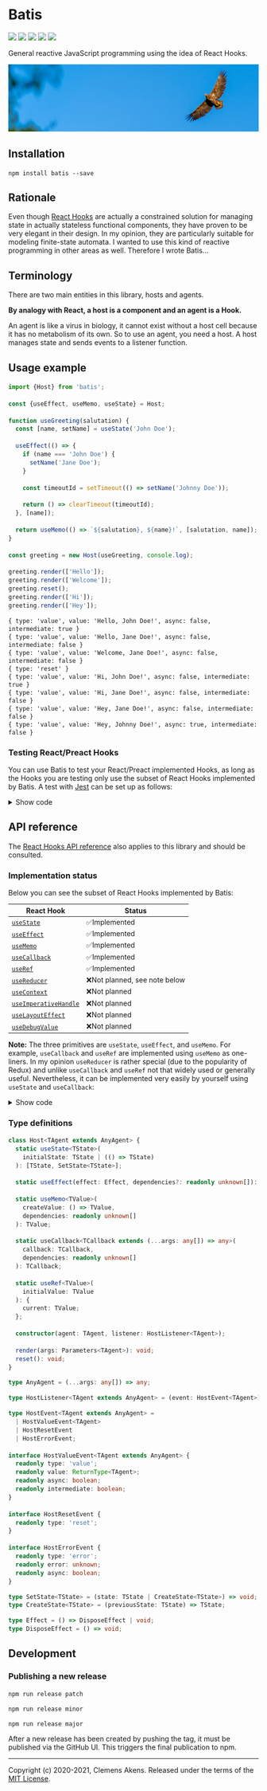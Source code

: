 # Batis

[![][ci-badge]][ci-link] [![][version-badge]][version-link]
[![][license-badge]][license-link] [![][types-badge]][types-link]
[![][size-badge]][size-link]

[ci-badge]: https://github.com/clebert/batis/workflows/CI/badge.svg
[ci-link]: https://github.com/clebert/batis
[version-badge]: https://badgen.net/npm/v/batis
[version-link]: https://www.npmjs.com/package/batis
[license-badge]: https://badgen.net/npm/license/batis
[license-link]: https://github.com/clebert/batis/blob/master/LICENSE
[types-badge]: https://badgen.net/npm/types/batis
[types-link]: https://github.com/clebert/batis
[size-badge]: https://badgen.net/bundlephobia/minzip/batis
[size-link]: https://bundlephobia.com/result?p=batis

General reactive JavaScript programming using the idea of React Hooks.

<img src="./eagle.jpg"/>

## Installation

```
npm install batis --save
```

## Rationale

Even though [React Hooks](https://reactjs.org/docs/hooks-intro.html) are
actually a constrained solution for managing state in actually stateless
functional components, they have proven to be very elegant in their design. In
my opinion, they are particularly suitable for modeling finite-state automata. I
wanted to use this kind of reactive programming in other areas as well.
Therefore I wrote Batis...

## Terminology

There are two main entities in this library, hosts and agents.

**By analogy with React, a host is a component and an agent is a Hook.**

An agent is like a virus in biology, it cannot exist without a host cell because
it has no metabolism of its own. So to use an agent, you need a host. A host
manages state and sends events to a listener function.

## Usage example

```js
import {Host} from 'batis';

const {useEffect, useMemo, useState} = Host;

function useGreeting(salutation) {
  const [name, setName] = useState('John Doe');

  useEffect(() => {
    if (name === 'John Doe') {
      setName('Jane Doe');
    }

    const timeoutId = setTimeout(() => setName('Johnny Doe'));

    return () => clearTimeout(timeoutId);
  }, [name]);

  return useMemo(() => `${salutation}, ${name}!`, [salutation, name]);
}

const greeting = new Host(useGreeting, console.log);

greeting.render(['Hello']);
greeting.render(['Welcome']);
greeting.reset();
greeting.render(['Hi']);
greeting.render(['Hey']);
```

```
{ type: 'value', value: 'Hello, John Doe!', async: false, intermediate: true }
{ type: 'value', value: 'Hello, Jane Doe!', async: false, intermediate: false }
{ type: 'value', value: 'Welcome, Jane Doe!', async: false, intermediate: false }
{ type: 'reset' }
{ type: 'value', value: 'Hi, John Doe!', async: false, intermediate: true }
{ type: 'value', value: 'Hi, Jane Doe!', async: false, intermediate: false }
{ type: 'value', value: 'Hey, Jane Doe!', async: false, intermediate: false }
{ type: 'value', value: 'Hey, Johnny Doe!', async: true, intermediate: false }
```

### Testing React/Preact Hooks

You can use Batis to test your React/Preact implemented Hooks, as long as the
Hooks you are testing only use the subset of React Hooks implemented by Batis. A
test with [Jest](https://jestjs.io) can be set up as follows:

<details>
  <summary>Show code</summary>

```js
import {Host} from 'batis';
```

```js
import * as React from 'react';

jest.mock('react', () => ({...React, ...Host}));
```

```js
jest.mock('preact/hooks', () => Host);
```

</details>

## API reference

The [React Hooks API reference](https://reactjs.org/docs/hooks-reference.html)
also applies to this library and should be consulted.

### Implementation status

Below you can see the subset of React Hooks implemented by Batis:

| React Hook                                   | Status                        |
| -------------------------------------------- | ----------------------------- |
| [`useState`][usestate]                       | ✅Implemented                 |
| [`useEffect`][useeffect]                     | ✅Implemented                 |
| [`useMemo`][usememo]                         | ✅Implemented                 |
| [`useCallback`][usecallback]                 | ✅Implemented                 |
| [`useRef`][useref]                           | ✅Implemented                 |
| [`useReducer`][usereducer]                   | ❌Not planned, see note below |
| [`useContext`][usecontext]                   | ❌Not planned                 |
| [`useImperativeHandle`][useimperativehandle] | ❌Not planned                 |
| [`useLayoutEffect`][uselayouteffect]         | ❌Not planned                 |
| [`useDebugValue`][usedebugvalue]             | ❌Not planned                 |

**Note:** The three primitives are `useState`, `useEffect`, and `useMemo`. For
example, `useCallback` and `useRef` are implemented using `useMemo` as
one-liners. In my opinion `useReducer` is rather special (due to the popularity
of Redux) and unlike `useCallback` and `useRef` not that widely used or
generally useful. Nevertheless, it can be implemented very easily by yourself
using `useState` and `useCallback`:

<details>
  <summary>Show code</summary>

```js
import {Host} from 'batis';

const {useCallback, useState} = Host;

function useReducer(reducer, initialArg, init) {
  const [state, setState] = useState(
    init ? () => init(initialArg) : initialArg
  );

  const dispatch = useCallback(
    (action) => setState((previousState) => reducer(previousState, action)),
    []
  );

  return [state, dispatch];
}
```

</details>

[usestate]: https://reactjs.org/docs/hooks-reference.html#usestate
[useeffect]: https://reactjs.org/docs/hooks-reference.html#useeffect
[usecontext]: https://reactjs.org/docs/hooks-reference.html#usecontext
[usereducer]: https://reactjs.org/docs/hooks-reference.html#usereducer
[usecallback]: https://reactjs.org/docs/hooks-reference.html#usecallback
[usememo]: https://reactjs.org/docs/hooks-reference.html#usememo
[useref]: https://reactjs.org/docs/hooks-reference.html#useref
[useimperativehandle]:
  https://reactjs.org/docs/hooks-reference.html#useimperativehandle
[uselayouteffect]: https://reactjs.org/docs/hooks-reference.html#uselayouteffect
[usedebugvalue]: https://reactjs.org/docs/hooks-reference.html#usedebugvalue

### Type definitions

```ts
class Host<TAgent extends AnyAgent> {
  static useState<TState>(
    initialState: TState | (() => TState)
  ): [TState, SetState<TState>];

  static useEffect(effect: Effect, dependencies?: readonly unknown[]): void;

  static useMemo<TValue>(
    createValue: () => TValue,
    dependencies: readonly unknown[]
  ): TValue;

  static useCallback<TCallback extends (...args: any[]) => any>(
    callback: TCallback,
    dependencies: readonly unknown[]
  ): TCallback;

  static useRef<TValue>(
    initialValue: TValue
  ): {
    current: TValue;
  };

  constructor(agent: TAgent, listener: HostListener<TAgent>);

  render(args: Parameters<TAgent>): void;
  reset(): void;
}
```

```ts
type AnyAgent = (...args: any[]) => any;
```

```ts
type HostListener<TAgent extends AnyAgent> = (event: HostEvent<TAgent>) => void;
```

```ts
type HostEvent<TAgent extends AnyAgent> =
  | HostValueEvent<TAgent>
  | HostResetEvent
  | HostErrorEvent;

interface HostValueEvent<TAgent extends AnyAgent> {
  readonly type: 'value';
  readonly value: ReturnType<TAgent>;
  readonly async: boolean;
  readonly intermediate: boolean;
}

interface HostResetEvent {
  readonly type: 'reset';
}

interface HostErrorEvent {
  readonly type: 'error';
  readonly error: unknown;
  readonly async: boolean;
}
```

```ts
type SetState<TState> = (state: TState | CreateState<TState>) => void;
type CreateState<TState> = (previousState: TState) => TState;
```

```ts
type Effect = () => DisposeEffect | void;
type DisposeEffect = () => void;
```

## Development

### Publishing a new release

```
npm run release patch
```

```
npm run release minor
```

```
npm run release major
```

After a new release has been created by pushing the tag, it must be published
via the GitHub UI. This triggers the final publication to npm.

---

Copyright (c) 2020-2021, Clemens Akens. Released under the terms of the
[MIT License](https://github.com/clebert/batis/blob/master/LICENSE).
